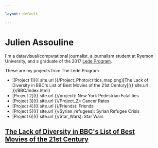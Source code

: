 ```yaml
---

layout: default

---
```


# Julien Assouline

I'm a data/visual/computational journalist, a journalism student at Ryerson University, and a graduate of the 2017 [Lede Program](http://ledeprogram.com). 

These are my projects from The Lede Program

* ![Project 1]({{ site.url }}/Project_Photo/critics_map.png)[The Lack of Diversity in BBC's List of Best Movies of the 21st Century]({{ site.url }}/BBC/index.html)
* [Project 2]({{ site.url }}/project): New York Pedestrian Fatalities
* [Project 3]({{ site.url }}/Project_2): Cancer Rates
* [Project 4]({{ site.url }}/Friends): Friends
* [Project 5]({{ site.url }}/Syrian_refugees): Syrian Refugee Crisis
* [Project 6]({{ site.url }}/Star_Wars): Star Wars 

<div class="post-preview">
                  <a href="BBC">
                      <h2 class="post-title">
                       The Lack of Diversity in BBC's List of Best Movies of the 21st Century
                      </h2>
                          </a>
              </div>




